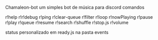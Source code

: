 Chamaleon-bot
um simples bot de música para discord
comandos

 r!help
 r!r!debug
 r!ping
 r!clear-queue
 r!filter
 r!loop
 r!nowPlaying
 r!pause
 r!play
 r!queue
 r!resume
 r!search
 r!shuffle
 r!stop.js
 r!volume

 status personalizado em ready.js na pasta events
